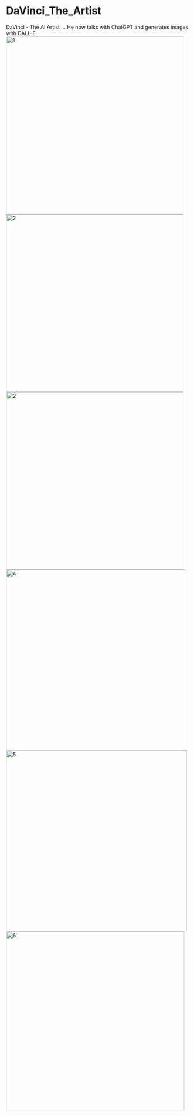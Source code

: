 # DaVinci_The_Artist
DaVinci - The AI Artist ... He now talks with ChatGPT and generates images with DALL-E
<img width="484" alt="1" src="https://github.com/DevMiser/DaVinci_The_Artist/assets/22980908/cfd83a09-a0bc-4a04-9f97-a0e831eeeccd">
<img width="484" alt="2" src="https://github.com/DevMiser/DaVinci_The_Artist/assets/22980908/abb32731-09d4-44e0-93b8-84b54b3d142e">
<img width="484" alt="2" src="https://github.com/DevMiser/DaVinci_The_Artist/assets/22980908/dbe337db-a633-47e1-9aa5-83de21e2fac8">
<img width="492" alt="4" src="https://github.com/DevMiser/DaVinci_The_Artist/assets/22980908/99eed5dd-ae60-4ae9-bb9b-55596cf66977">
<img width="493" alt="5" src="https://github.com/DevMiser/DaVinci_The_Artist/assets/22980908/f8240755-aacc-4983-999e-9b3d509b4567">
<img width="486" alt="6" src="https://github.com/DevMiser/DaVinci_The_Artist/assets/22980908/6b36767b-1c42-40ad-b572-bf8d5ef8f5ae">
